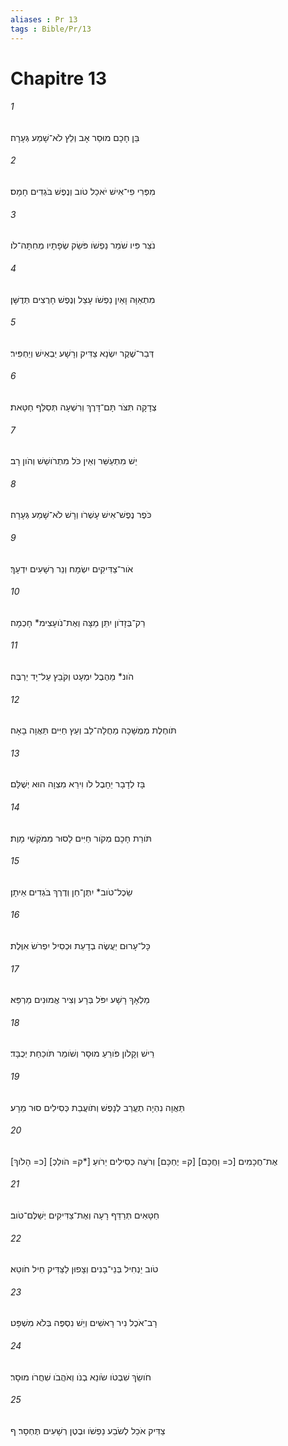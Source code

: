 ```yaml
---
aliases : Pr 13
tags : Bible/Pr/13
---
```


# Chapitre 13

###### 1
בֵּן חָכָם מוּסַר אָב וְלֵץ לֹא־שָׁמַע גְּעָרָה׃
###### 2
מִפְּרִי פִי־אִישׁ יֹאכַל טֹוב וְנֶפֶשׁ בֹּגְדִים חָמָס׃
###### 3
נֹצֵר פִּיו שֹׁמֵר נַפְשֹׁו פֹּשֵׂק שְׂפָתָיו מְחִתָּה־לֹו׃
###### 4
מִתְאַוָּה וָאַיִן נַפְשֹׁו עָצֵל וְנֶפֶשׁ חָרֻצִים תְּדֻשָּׁן׃
###### 5
דְּבַר־שֶׁקֶר יִשְׂנָא צַדִּיק וְרָשָׁע יַבְאִישׁ וְיַחְפִּיר׃
###### 6
צְדָקָה תִּצֹּר תָּם־דָּרֶךְ וְרִשְׁעָה תְּסַלֵּף חַטָּאת׃
###### 7
יֵשׁ מִתְעַשֵּׁר וְאֵין כֹּל מִתְרֹושֵׁשׁ וְהֹון רָב׃
###### 8
כֹּפֶר נֶפֶשׁ־אִישׁ עָשְׁרֹו וְרָשׁ לֹא־שָׁמַע גְּעָרָה׃
###### 9
אֹור־צַדִּיקִים יִשְׂמָח וְנֵר רְשָׁעִים יִדְעָךְ׃
###### 10
רַק־בְּזָדֹון יִתֵּן מַצָּה וְאֶת־נֹועָצִימ* חָכְמָה׃
###### 11
הֹונ* מֵהֶבֶל יִמְעָט וְקֹבֵץ עַל־יָד יַרְבֶּה׃
###### 12
תֹּוחֶלֶת מְמֻשָּׁכָה מַחֲלָה־לֵב וְעֵץ חַיִּים תַּאֲוָה בָאָה׃
###### 13
בָּז לְדָבָר יֵחָבֶל לֹו וִירֵא מִצְוָה הוּא יְשֻׁלָּם׃
###### 14
תֹּורַת חָכָם מְקֹור חַיִּים לָסוּר מִמֹּקְשֵׁי מָוֶת׃
###### 15
שֵׂכֶל־טֹוב* יִתֶּן־חֵן וְדֶרֶךְ בֹּגְדִים אֵיתָן׃
###### 16
כָּל־עָרוּם יַעֲשֶׂה בְדָעַת וּכְסִיל יִפְרֹשׂ אִוֶּלֶת׃
###### 17
מַלְאָךְ רָשָׁע יִפֹּל בְּרָע וְצִיר אֱמוּנִים מַרְפֵּא׃
###### 18
רֵישׁ וְקָלֹון פֹּורֵעַ מוּסָר וְשֹׁומֵר תֹּוכַחַת יְכֻבָּד׃
###### 19
תַּאֲוָה נִהְיָה תֶעֱרַב לְנָפֶשׁ וְתֹועֲבַת כְּסִילִים סוּר מֵרָע׃
###### 20
[כ= הָלֹוךְ] [ק= הֹולֵכְ*] אֶת־חֲכָמִים [כ= וַחֲכָם] [ק= יֶחְכָּם] וְרֹעֶה כְסִילִים יֵרֹועַ׃
###### 21
חַטָּאִים תְּרַדֵּף רָעָה וְאֶת־צַדִּיקִים יְשַׁלֶּם־טֹוב׃
###### 22
טֹוב יַנְחִיל בְּנֵי־בָנִים וְצָפוּן לַצַּדִּיק חֵיל חֹוטֵא׃
###### 23
רָב־אֹכֶל נִיר רָאשִׁים וְיֵשׁ נִסְפֶּה בְּלֹא מִשְׁפָּט׃
###### 24
חֹושֵׂךְ שִׁבְטֹו שֹׂונֵא בְנֹו וְאֹהֲבֹו שִׁחֲרֹו מוּסָר׃
###### 25
צַדִּיק אֹכֵל לְשֹׂבַע נַפְשֹׁו וּבֶטֶן רְשָׁעִים תֶּחְסָר׃ ף

